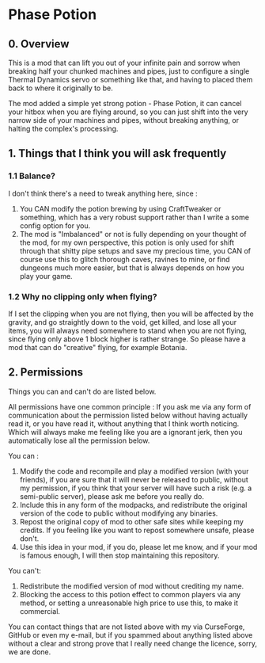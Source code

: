 # Phase Potion

## 0. Overview

This is a mod that can lift you out of your infinite pain and sorrow when breaking half your chunked machines and pipes, just to configure a single Thermal Dynamics servo or something like that, and having to placed them back to where it originally to be.

The mod added a simple yet strong potion - Phase Potion, it can cancel your hitbox when you are flying around, so you can just shift into the very narrow side of your machines and pipes, without breaking anything, or halting the complex's processing.

## 1. Things that I think you will ask frequently

### 1.1 Balance?

I don't think there's a need to tweak anything here, since :

1. You CAN modify the potion brewing by using CraftTweaker or something, which has a very robust support rather than I write a some config option for you.
2. The mod is "Imbalanced" or not is fully depending on your thought of the mod, for my own perspective, this potion is only used for shift through that shitty pipe setups and save my precious time, you CAN of course use this to glitch thorough caves, ravines to mine, or find dungeons much more easier, but that is always depends on how you play your game.

### 1.2 Why no clipping only when flying?

If I set the clipping when you are not flying, then you will be affected by the gravity, and go straightly down to the void, get killed, and lose all your items, you will always need somewhere to stand when you are not flying, since flying only above 1 block higher is rather strange. So please have a mod that can do "creative" flying, for example Botania.

## 2. Permissions

Things you can and can't do are listed below.

All permissions have one common principle : If you ask me via any form of communication about the permission listed below without having actually read it, or you have read it, without anything that I think worth noticing. Which will always make me feeling like you are a ignorant jerk, then you automatically lose all the permission below.

You can :

1. Modify the code and recompile and play a modified version (with your friends), if you are sure that it will never be released to public, without my permission, if you think that your server will have such a risk (e.g. a semi-public server), please ask me before you really do.
2. Include this in any form of the modpacks, and redistribute the original version of the code to public without modifying any binaries.
3. Repost the original copy of mod to other safe sites while keeping my credits. If you feeling like you want to repost somewhere unsafe, please don't.
4. Use this idea in your mod, if you do, please let me know, and if your mod is famous enough, I will then stop maintaining this repository.

You can't:

1. Redistribute the modified version of mod without crediting my name.
2. Blocking the access to this potion effect to common players via any method, or setting a unreasonable high price to use this, to make it commercial.

You can contact things that are not listed above with my via CurseForge, GitHub or even my e-mail, but if you spammed about anything listed above without a clear and strong prove that I really need change the licence, sorry, we are done.

